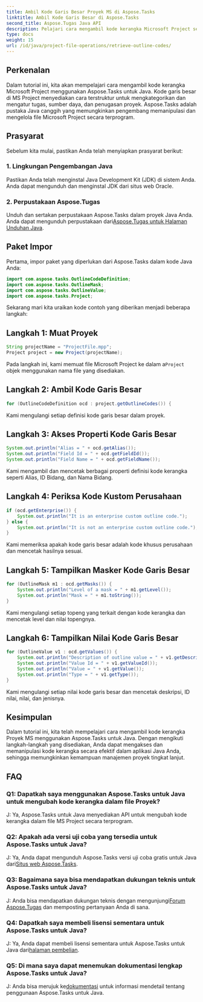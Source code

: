 ```yaml
---
title: Ambil Kode Garis Besar Proyek MS di Aspose.Tasks
linktitle: Ambil Kode Garis Besar di Aspose.Tasks
second_title: Aspose.Tugas Java API
description: Pelajari cara mengambil kode kerangka Microsoft Project secara terprogram menggunakan Aspose.Tasks untuk Java. Tingkatkan kemampuan manajemen proyek Anda.
type: docs
weight: 15
url: /id/java/project-file-operations/retrieve-outline-codes/
---
```

## Perkenalan
Dalam tutorial ini, kita akan mempelajari cara mengambil kode kerangka Microsoft Project menggunakan Aspose.Tasks untuk Java. Kode garis besar di MS Project menyediakan cara terstruktur untuk mengkategorikan dan mengatur tugas, sumber daya, dan penugasan proyek. Aspose.Tasks adalah pustaka Java canggih yang memungkinkan pengembang memanipulasi dan mengelola file Microsoft Project secara terprogram.
## Prasyarat
Sebelum kita mulai, pastikan Anda telah menyiapkan prasyarat berikut:
### 1. Lingkungan Pengembangan Java
Pastikan Anda telah menginstal Java Development Kit (JDK) di sistem Anda. Anda dapat mengunduh dan menginstal JDK dari situs web Oracle.
### 2. Perpustakaan Aspose.Tugas
 Unduh dan sertakan perpustakaan Aspose.Tasks dalam proyek Java Anda. Anda dapat mengunduh perpustakaan dari[Aspose.Tugas untuk Halaman Unduhan Java](https://releases.aspose.com/tasks/java/).
## Paket Impor
Pertama, impor paket yang diperlukan dari Aspose.Tasks dalam kode Java Anda:
```java
import com.aspose.tasks.OutlineCodeDefinition;
import com.aspose.tasks.OutlineMask;
import com.aspose.tasks.OutlineValue;
import com.aspose.tasks.Project;
```
Sekarang mari kita uraikan kode contoh yang diberikan menjadi beberapa langkah:
## Langkah 1: Muat Proyek
```java
String projectName = "ProjectFile.mpp";
Project project = new Project(projectName);
```
 Pada langkah ini, kami memuat file Microsoft Project ke dalam a`Project` objek menggunakan nama file yang disediakan.
## Langkah 2: Ambil Kode Garis Besar
```java
for (OutlineCodeDefinition ocd : project.getOutlineCodes()) {
```
Kami mengulangi setiap definisi kode garis besar dalam proyek.
## Langkah 3: Akses Properti Kode Garis Besar
```java
System.out.println("Alias = " + ocd.getAlias());
System.out.println("Field Id = " + ocd.getFieldId());
System.out.println("Field Name = " + ocd.getFieldName());
```
Kami mengambil dan mencetak berbagai properti definisi kode kerangka seperti Alias, ID Bidang, dan Nama Bidang.
## Langkah 4: Periksa Kode Kustom Perusahaan
```java
if (ocd.getEnterprise()) {
    System.out.println("It is an enterprise custom outline code.");
} else {
    System.out.println("It is not an enterprise custom outline code.");
}
```
Kami memeriksa apakah kode garis besar adalah kode khusus perusahaan dan mencetak hasilnya sesuai.
## Langkah 5: Tampilkan Masker Kode Garis Besar
```java
for (OutlineMask m1 : ocd.getMasks()) {
    System.out.println("Level of a mask = " + m1.getLevel());
    System.out.println("Mask = " + m1.toString());
}
```
Kami mengulangi setiap topeng yang terkait dengan kode kerangka dan mencetak level dan nilai topengnya.
## Langkah 6: Tampilkan Nilai Kode Garis Besar
```java
for (OutlineValue v1 : ocd.getValues()) {
    System.out.println("Description of outline value = " + v1.getDescription());
    System.out.println("Value Id = " + v1.getValueId());
    System.out.println("Value = " + v1.getValue());
    System.out.println("Type = " + v1.getType());
}
```
Kami mengulangi setiap nilai kode garis besar dan mencetak deskripsi, ID nilai, nilai, dan jenisnya.
## Kesimpulan
Dalam tutorial ini, kita telah mempelajari cara mengambil kode kerangka Proyek MS menggunakan Aspose.Tasks untuk Java. Dengan mengikuti langkah-langkah yang disediakan, Anda dapat mengakses dan memanipulasi kode kerangka secara efektif dalam aplikasi Java Anda, sehingga memungkinkan kemampuan manajemen proyek tingkat lanjut.
## FAQ
### Q1: Dapatkah saya menggunakan Aspose.Tasks untuk Java untuk mengubah kode kerangka dalam file Proyek?
J: Ya, Aspose.Tasks untuk Java menyediakan API untuk mengubah kode kerangka dalam file MS Project secara terprogram.
### Q2: Apakah ada versi uji coba yang tersedia untuk Aspose.Tasks untuk Java?
 J: Ya, Anda dapat mengunduh Aspose.Tasks versi uji coba gratis untuk Java dari[Situs web Aspose.Tasks](https://releases.aspose.com/).
### Q3: Bagaimana saya bisa mendapatkan dukungan teknis untuk Aspose.Tasks untuk Java?
 J: Anda bisa mendapatkan dukungan teknis dengan mengunjungi[Forum Aspose.Tugas](https://forum.aspose.com/c/tasks/15) dan memposting pertanyaan Anda di sana.
### Q4: Dapatkah saya membeli lisensi sementara untuk Aspose.Tasks untuk Java?
 J: Ya, Anda dapat membeli lisensi sementara untuk Aspose.Tasks untuk Java dari[halaman pembelian](https://purchase.aspose.com/temporary-license/).
### Q5: Di mana saya dapat menemukan dokumentasi lengkap Aspose.Tasks untuk Java?
 J: Anda bisa merujuk ke[dokumentasi](https://reference.aspose.com/tasks/java/) untuk informasi mendetail tentang penggunaan Aspose.Tasks untuk Java.